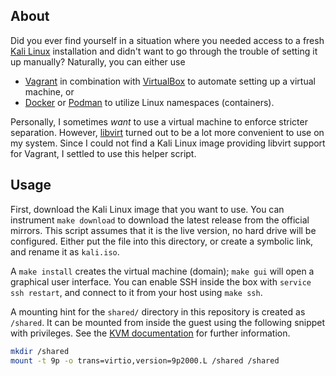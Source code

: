 ## About

Did you ever find yourself in a situation where you needed access to a fresh [Kali Linux](https://www.kali.org/) installation and didn't want to go through the trouble of setting it up manually?
Naturally, you can either use
- [Vagrant](https://www.vagrantup.com/) in combination with [VirtualBox](https://www.virtualbox.org/) to automate setting up a virtual machine, or
- [Docker](https://www.docker.com/) or [Podman](https://podman.io/) to utilize Linux namespaces (containers).

Personally, I sometimes _want_ to use a virtual machine to enforce stricter separation.
However, [libvirt](https://libvirt.org/) turned out to be a lot more convenient to use on my system.
Since I could not find a Kali Linux image providing libvirt support for Vagrant, I settled to use this helper script.

## Usage

First, download the Kali Linux image that you want to use.
You can instrument `make download` to download the latest release from the official mirrors.
This script assumes that it is the live version, no hard drive will be configured.
Either put the file into this directory, or create a symbolic link, and rename it as `kali.iso`.

A `make install` creates the virtual machine (domain); `make gui` will open a graphical user interface.
You can enable SSH inside the box with `service ssh restart`, and connect to it from your host using `make ssh`.

A mounting hint for the `shared/` directory in this repository is created as `/shared`.
It can be mounted from inside the guest using the following snippet with privileges.
See the [KVM documentation](https://www.linux-kvm.org/page/9p_virtio) for further information.
```bash
mkdir /shared
mount -t 9p -o trans=virtio,version=9p2000.L /shared /shared
```
